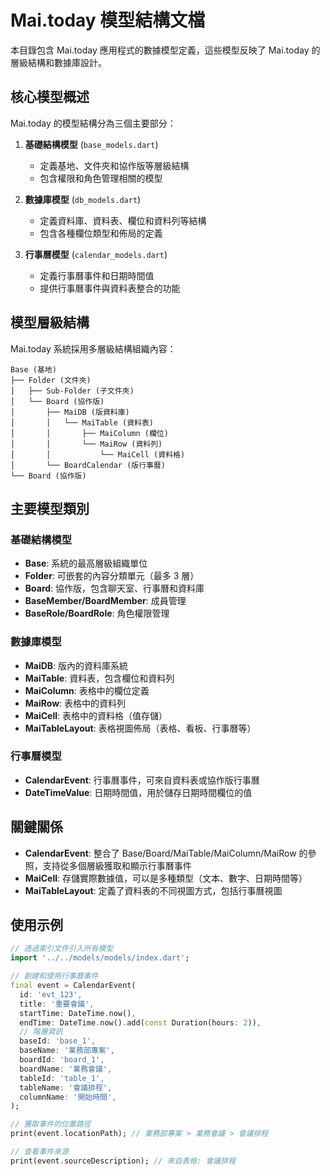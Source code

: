# Mai.today 模型結構文檔

本目錄包含 Mai.today 應用程式的數據模型定義，這些模型反映了 Mai.today 的層級結構和數據庫設計。

## 核心模型概述

Mai.today 的模型結構分為三個主要部分：

1. **基礎結構模型** (`base_models.dart`)

   - 定義基地、文件夾和協作版等層級結構
   - 包含權限和角色管理相關的模型

2. **數據庫模型** (`db_models.dart`)

   - 定義資料庫、資料表、欄位和資料列等結構
   - 包含各種欄位類型和佈局的定義

3. **行事曆模型** (`calendar_models.dart`)
   - 定義行事曆事件和日期時間值
   - 提供行事曆事件與資料表整合的功能

## 模型層級結構

Mai.today 系統採用多層級結構組織內容：

```
Base (基地)
├── Folder (文件夾)
│   ├── Sub-Folder (子文件夾)
│   └── Board (協作版)
│       ├── MaiDB (版資料庫)
│       │   └── MaiTable (資料表)
│       │       ├── MaiColumn (欄位)
│       │       └── MaiRow (資料列)
│       │           └── MaiCell (資料格)
│       └── BoardCalendar (版行事曆)
└── Board (協作版)
```

## 主要模型類別

### 基礎結構模型

- **Base**: 系統的最高層級組織單位
- **Folder**: 可嵌套的內容分類單元（最多 3 層）
- **Board**: 協作版，包含聊天室、行事曆和資料庫
- **BaseMember/BoardMember**: 成員管理
- **BaseRole/BoardRole**: 角色權限管理

### 數據庫模型

- **MaiDB**: 版內的資料庫系統
- **MaiTable**: 資料表，包含欄位和資料列
- **MaiColumn**: 表格中的欄位定義
- **MaiRow**: 表格中的資料列
- **MaiCell**: 表格中的資料格（值存儲）
- **MaiTableLayout**: 表格視圖佈局（表格、看板、行事曆等）

### 行事曆模型

- **CalendarEvent**: 行事曆事件，可來自資料表或協作版行事曆
- **DateTimeValue**: 日期時間值，用於儲存日期時間欄位的值

## 關鍵關係

- **CalendarEvent**: 整合了 Base/Board/MaiTable/MaiColumn/MaiRow 的參照，支持從多個層級獲取和顯示行事曆事件
- **MaiCell**: 存儲實際數據值，可以是多種類型（文本、數字、日期時間等）
- **MaiTableLayout**: 定義了資料表的不同視圖方式，包括行事曆視圖

## 使用示例

```dart
// 透過索引文件引入所有模型
import '../../models/models/index.dart';

// 創建和使用行事曆事件
final event = CalendarEvent(
  id: 'evt_123',
  title: '重要會議',
  startTime: DateTime.now(),
  endTime: DateTime.now().add(const Duration(hours: 2)),
  // 階層資訊
  baseId: 'base_1',
  baseName: '業務部專案',
  boardId: 'board_1',
  boardName: '業務會議',
  tableId: 'table_1',
  tableName: '會議排程',
  columnName: '開始時間',
);

// 獲取事件的位置路徑
print(event.locationPath); // 業務部專案 > 業務會議 > 會議排程

// 查看事件來源
print(event.sourceDescription); // 來自表格: 會議排程
```
